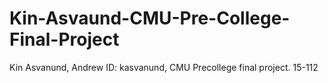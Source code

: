 # Kin-Asvaund-CMU-Pre-College-Final-Project
Kin Asvanund, Andrew ID: kasvanund, CMU Precollege final project. 15-112
